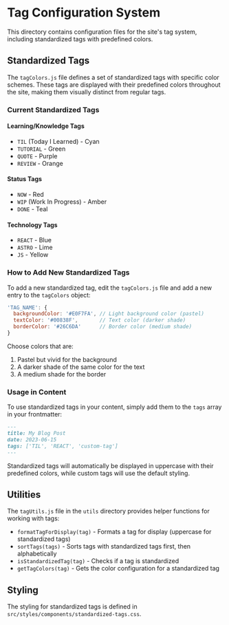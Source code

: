 # Tag Configuration System

This directory contains configuration files for the site's tag system, including standardized tags with predefined colors.

## Standardized Tags

The `tagColors.js` file defines a set of standardized tags with specific color schemes. These tags are displayed with their predefined colors throughout the site, making them visually distinct from regular tags.

### Current Standardized Tags

#### Learning/Knowledge Tags
- `TIL` (Today I Learned) - Cyan
- `TUTORIAL` - Green
- `QUOTE` - Purple
- `REVIEW` - Orange

#### Status Tags
- `NOW` - Red
- `WIP` (Work In Progress) - Amber
- `DONE` - Teal

#### Technology Tags
- `REACT` - Blue
- `ASTRO` - Lime
- `JS` - Yellow

### How to Add New Standardized Tags

To add a new standardized tag, edit the `tagColors.js` file and add a new entry to the `tagColors` object:

```javascript
'TAG_NAME': {
  backgroundColor: '#E0F7FA', // Light background color (pastel)
  textColor: '#00838F',       // Text color (darker shade)
  borderColor: '#26C6DA'      // Border color (medium shade)
}
```

Choose colors that are:
1. Pastel but vivid for the background
2. A darker shade of the same color for the text
3. A medium shade for the border

### Usage in Content

To use standardized tags in your content, simply add them to the `tags` array in your frontmatter:

```markdown
---
title: My Blog Post
date: 2023-06-15
tags: ['TIL', 'REACT', 'custom-tag']
---
```

Standardized tags will automatically be displayed in uppercase with their predefined colors, while custom tags will use the default styling.

## Utilities

The `tagUtils.js` file in the `utils` directory provides helper functions for working with tags:

- `formatTagForDisplay(tag)` - Formats a tag for display (uppercase for standardized tags)
- `sortTags(tags)` - Sorts tags with standardized tags first, then alphabetically
- `isStandardizedTag(tag)` - Checks if a tag is standardized
- `getTagColors(tag)` - Gets the color configuration for a standardized tag

## Styling

The styling for standardized tags is defined in `src/styles/components/standardized-tags.css`.

